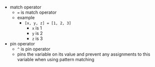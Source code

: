 - match operator
  - `=` is match operator
  - example
    - `[x, y, z] = [1, 2, 3]`
      - `x` is 1
      - `y` is 2
      - `z` is 3
- pin operator
  - `^` is pin operator
  - pins the variable on its value and prevent any assignments to this variable when using pattern matching
